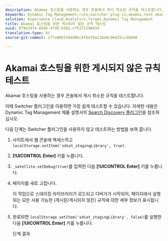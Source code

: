 ```yaml
---
description: Akamai 호스팅을 사용하는 경우 콘솔에서 게시 취소된 규칙을 테스트합니다.
keywords: Dynamic Tag Management;rule;switcher plug-in;akamai;test akamai;unpublished rules;test unpublished rules;debug rule
solution: Experience Cloud,Analytics,Target,Dynamic Tag Management
title: Akamai 호스팅을 위한 게시되지 않은 규칙 테스트
uuid: 979e3d74-8d96-47d0-b581-cf5371248434
translation-type: ht
source-git-commit: 2ffa989156dd9bc4f6ef9a216e8c06425cc39440

---
```



# Akamai 호스팅을 위한 게시되지 않은 규칙 테스트

Akamai 호스팅을 사용하는 경우 콘솔에서 게시 취소된 규칙을 테스트합니다.

이때 Switcher 플러그인을 이용하면 가장 쉽게 테스트할 수 있습니다. 자세한 내용은 Dynamic Tag Management 제품 설명서의 [Search Discovery 플러그인](https://marketing.adobe.com/resources/help/ko_KR/dtm/search_discovery_plugins.html)을 참조하십시오.

다음 단계는 Switcher 플러그인을 사용하지 않고 테스트하는 방법을 보여 줍니다.

1. 사이트에서 웹 콘솔에 액세스하고 `localStorage.setItem('sdsat_stagingLibrary', true)`.
1. **[!UICONTROL Enter]** 키를 누릅니다.
1. `_satellite.setDebug(true)`를 입력한 다음 **[!UICONTROL Enter]** 키를 누릅니다.
1. 페이지를 새로 고칩니다.

   이 작업으로 스테이징 라이브러리가 로드되고 디버거가 시작되어, 페이지에서 실행되는 모든 사용 가능한 (게시된/게시되지 않은) 규칙에 대한 세부 정보가 표시됩니다.
1. 완료되면 `localStorage.setItem('sdsat_stagingLibrary', false)`를 실행한 다음 **[!UICONTROL Enter]** 키를 누릅니다.

   단계 결과
